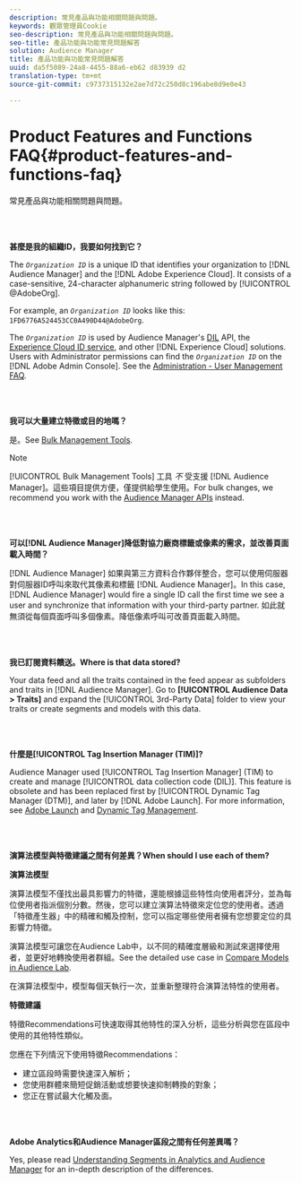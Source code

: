 ```yaml
---
description: 常見產品與功能相關問題與問題。
keywords: 觀眾管理員Cookie
seo-description: 常見產品與功能相關問題與問題。
seo-title: 產品功能與功能常見問題解答
solution: Audience Manager
title: 產品功能與功能常見問題解答
uuid: da5f5089-24a8-4455-88a6-eb62 d83939 d2
translation-type: tm+mt
source-git-commit: c9737315132e2ae7d72c250d8c196abe8d9e0e43

---
```



# Product Features and Functions FAQ{#product-features-and-functions-faq}

常見產品與功能相關問題與問題。

<br> 

<!-- 

faq_features_functions.xml

 -->

**甚麼是我的組織ID，我要如何找到它？**

The *`Organization ID`* is a unique ID that identifies your organization to [!DNL Audience Manager] and the [!DNL Adobe Experience Cloud]. It consists of a case-sensitive, 24-character alphanumeric string followed by [!UICONTROL @AdobeOrg].

For example, an *`Organization ID`* looks like this: `1FD6776A524453CC0A490D44@AdobeOrg`.

The *`Organization ID`* is used by Audience Manager&#39;s [DIL](../dil/dil-overview.md) API, the [Experience Cloud ID service](https://marketing.adobe.com/resources/help/en_US/mcvid/), and other [!DNL Experience Cloud] solutions. Users with Administrator permissions can find the *`Organization ID`* on the [!DNL Adobe Admin Console]. See the [Administration - User Management FAQ](https://marketing.adobe.com/resources/help/en_US/mcloud/admin_getting_started.html).

<br> 

**我可以大量建立特徵或目的地嗎？**

是。See [Bulk Management Tools](../reference/bulk-management-tools/bulk-management-intro.md).

>[!NOTE]
>
>[!UICONTROL Bulk Management Tools] 工具 *不* 受支援 [!DNL Audience Manager]。這些項目提供方便，僅提供給學生使用。For bulk changes, we recommend you work with the [Audience Manager APIs](../api/api.md) instead.

<br> 

**可以[!DNL Audience Manager]降低對協力廠商標籤或像素的需求，並改善頁面載入時間？**

[!DNL Audience Manager] 如果與第三方資料合作夥伴整合，您可以使用伺服器對伺服器ID呼叫來取代其像素和標籤 [!DNL Audience Manager]。In this case, [!DNL Audience Manager] would fire a single ID call the first time we see a user and synchronize that information with your third-party partner. 如此就無須從每個頁面呼叫多個像素。降低像素呼叫可改善頁面載入時間。

<br> 

**我已訂閱資料饋送。Where is that data stored?**

Your data feed and all the traits contained in the feed appear as subfolders and traits in [!DNL Audience Manager]. Go to **[!UICONTROL Audience Data > Traits]** and expand the [!UICONTROL 3rd-Party Data] folder to view your traits or create segments and models with this data.

<br> 

**什麼是[!UICONTROL Tag Insertion Manager (TIM)]?**

Audience Manager used [!UICONTROL Tag Insertion Manager] (TIM) to create and manage [!UICONTROL data collection code (DIL)]. This feature is obsolete and has been replaced first by [!UICONTROL Dynamic Tag Manager (DTM)], and later by [!DNL Adobe Launch]. For more information, see [Adobe Launch](https://docs.adobelaunch.com/) and [Dynamic Tag Management](https://marketing.adobe.com/resources/help/en_US/dtm/).

<br> 

**演算法模型與特徵建議之間有何差異？When should I use each of them?**

**演算法模型**

演算法模型不僅找出最具影響力的特徵，還能根據這些特性向使用者評分，並為每位使用者指派個別分數。然後，您可以建立演算法特徵來定位您的使用者。透過「特徵產生器」中的精確和觸及控制，您可以指定哪些使用者擁有您想要定位的具影響力特徵。

演算法模型可讓您在Audience Lab中，以不同的精確度層級和測試來選擇使用者，並更好地轉換使用者群組。See the detailed use case in [Compare Models in Audience Lab](../features/audience-lab/audience-lab-use-cases.md#compare-models).

在演算法模型中，模型每個天執行一次，並重新整理符合演算法特性的使用者。

**特徵建議**

特徵Recommendations可快速取得其他特性的深入分析，這些分析與您在區段中使用的其他特性類似。

您應在下列情況下使用特徵Recommendations：

* 建立區段時需要快速深入解析；
* 您使用群體來簡短促銷活動或想要快速抑制轉換的對象；
* 您正在嘗試最大化觸及面。

<br> 

**Adobe Analytics和Audience Manager區段之間有任何差異嗎？**

Yes, please read [Understanding Segments in Analytics and Audience Manager](https://marketing.adobe.com/resources/help/en_US/analytics/audiences/aam-analytics-segments.html) for an in-depth description of the differences.
